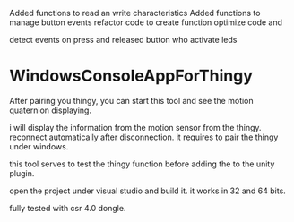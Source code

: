 Added functions to read an write characteristics
Added functions to manage button events
refactor code to create function 
optimize code and

detect events on press and released button who activate leds

# WindowsConsoleAppForThingy

After pairing you thingy, you can start this tool and see the motion quaternion displaying.

i will display the information from the motion sensor from the thingy.
reconnect automatically after disconnection.
it requires to pair the thingy under windows.

this tool serves to test the thingy function before adding the to the unity plugin.

open the project under visual studio and build it.
it works in 32 and 64 bits.

fully tested with csr 4.0 dongle.




